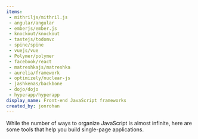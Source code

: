 ```yaml
---
items:
 - mithriljs/mithril.js
 - angular/angular
 - emberjs/ember.js
 - knockout/knockout
 - tastejs/todomvc
 - spine/spine
 - vuejs/vue
 - Polymer/polymer
 - facebook/react
 - matreshkajs/matreshka
 - aurelia/framework
 - optimizely/nuclear-js
 - jashkenas/backbone
 - dojo/dojo
 - hyperapp/hyperapp
display_name: Front-end JavaScript frameworks
created_by: jonrohan
---
```

While the number of ways to organize JavaScript is almost infinite, here are some tools that help you build single-page applications.
